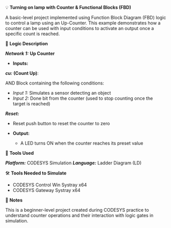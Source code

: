 💡 **Turning on lamp with Counter & Functional Blocks (FBD)**

A basic-level project implemented using Function Block Diagram (FBD) logic to control a lamp using an Up-Counter. This example demonstrates how a counter can be used with input conditions to activate an output once a specific count is reached.

🧩 **Logic Description**

_**Network 1:**_ **Up Counter**

- **Inputs:**
  
 _**cu:**_ **(Count Up)**:
 
   AND Block containing the following conditions:

  - _Input 1:_ Simulates a sensor detecting an object
  - _Input 2:_ Done bit from the counter (used to stop counting once the target is reached)

 _**Reset:**_

  - Reset push button to reset the counter to zero
  
- **Output:**
  
  - A LED turns ON when the counter reaches its preset value

🔧 **Tools Used**

_**Platform:**_ CODESYS Simulation
_**Language:**_ Ladder Diagram (LD)

🛠️ **Tools Needed to Simulate**

- CODESYS Control Win Systray x64
- CODESYS Gateway Systray x64

📌 **Notes**

This is a beginner-level project created during CODESYS practice to understand counter operations and their interaction with logic gates in simulation.
